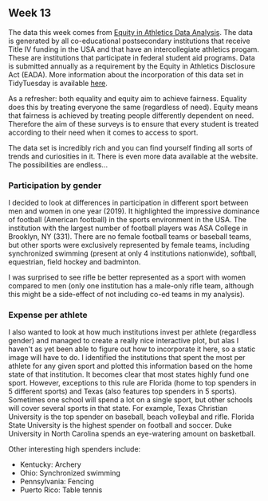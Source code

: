 ## Week 13

The data this week comes from [Equity in Athletics Data Analysis](https://ope.ed.gov/athletics/#/datafile/list). The data is generated by all co-educational postsecondary institutions that receive Title IV funding in the USA and that have an intercollegiate athletics progam. These are institutions that participate in federal student aid programs. Data is submitted annually as a requirement by the Equity in Athletics Disclosure Act (EADA). More information about the incorporation of this data set in TidyTuesday is available [here](https://github.com/rfordatascience/tidytuesday/blob/master/data/2022/2022-03-29/readme.md).

As a refresher: both equality and equity aim to achieve fairness. Equality does this by treating everyone the same (regardless of need). Equity means that fairness is achieved by treating people differently dependent on need. Therefore the aim of these surveys is to ensure that every student is treated according to their need when it comes to access to sport.

The data set is incredibly rich and you can find yourself finding all sorts of trends and curiosities in it. There is even more data available at the website. The possibilities are endless...

### Participation by gender

I decided to look at differences in participation in different sport between men and women in one year (2019). It highlighted the impressive dominance of football (American football) in the sports environment in the USA. The institution with the largest number of football players was ASA College in Brooklyn, NY (331). There are no female football teams or baseball teams, but other sports were exclusively represented by female teams, including synchronized swimming (present at only 4 institutions nationwide), softball, equestrian, field hockey and badminton. 

I was surprised to see rifle be better represented as a sport with women compared to men (only one institution has a male-only rifle team, although this might be a side-effect of not including co-ed teams in my analysis). 

### Expense per athlete

I also wanted to look at how much institutions invest per athlete (regardless gender) and managed to create a really nice interactive plot, but alas I haven't as yet been able to figure out how to incorporate it here, so a static image will have to do. I identified the institutions that spent the most per athlete for any given sport and plotted this information based on the home state of that institution. It becomes clear that most states highly fund one sport. However, exceptions to this rule are Florida (home to top spenders in 5 different sports) and Texas (also features top spenders in 5 sports). Sometimes one school will spend a lot on a single sport, but other schools will cover several sports in that state. For example, Texas Christian University is the top spender on baseball, beach volleybal and rifle. Florida State University is the highest spender on football and soccer. Duke University in North Carolina spends an eye-watering amount on basketball.

Other interesting high spenders include:

- Kentucky: Archery
- Ohio: Synchronized swimming
- Pennsylvania: Fencing
- Puerto Rico: Table tennis
           
